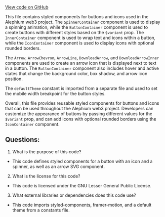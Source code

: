 [View code on GitHub](https://github.com/oxygenium/oxygenium-web3/packages/web3-react/src/components/Common/Button/styles.ts)

This file contains styled components for buttons and icons used in the Alephium web3 project. The `SpinnerContainer` component is used to display a spinning animation, while the `ButtonContainer` component is used to create buttons with different styles based on the `$variant` prop. The `InnerContainer` component is used to wrap text and icons within a button, while the `IconContainer` component is used to display icons with optional rounded borders.

The `Arrow`, `ArrowChevron`, `ArrowLine`, `DownloadArrow`, and `DownloadArrowInner` components are used to create an arrow icon that is displayed next to text in a button. The `ButtonContainer` component also includes hover and active states that change the background color, box shadow, and arrow icon position.

The `defaultTheme` constant is imported from a separate file and used to set the mobile width breakpoint for the button styles.

Overall, this file provides reusable styled components for buttons and icons that can be used throughout the Alephium web3 project. Developers can customize the appearance of buttons by passing different values for the `$variant` prop, and can add icons with optional rounded borders using the `IconContainer` component.
## Questions: 
 1. What is the purpose of this code?
- This code defines styled components for a button with an icon and a spinner, as well as an arrow SVG component.

2. What is the license for this code?
- This code is licensed under the GNU Lesser General Public License.

3. What external libraries or dependencies does this code use?
- This code imports styled-components, framer-motion, and a default theme from a constants file.
